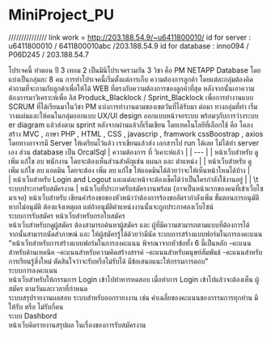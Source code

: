 # MiniProject_PU

///////////////
link work = http://203.188.54.9/~u6411800010/
id for server : u6411800010 / 6411800010abc /203.188.54.9
id for database : inno094 / P06D245 / 203.188.54.7


โปรเจคนี้ ทำตอน ปี 3 เทอม 2 เป็นมินิโปรเจครวมกัน 3 วิชา คือ PM NETAPP Database โดยแบ่งเป็นกลุ่มละ 8 คน การทำโปรเจคนี้เริ่มตั้งแต่การเก็บ ความต้องการลูกค้า โดยแต่ละกลุ่มต้องคิดคำถามที่จะถามกับลูกค้าเพื่อให้ได้
WEB ที่ตรงกับความต้องการของลูกค้าที่สุด หลังจากนั้นเอาความต้องการมาวิเคราะห์เพื่อ ลิส Produck_Blacklock / Sprint_Blacklock เพื่อการทำงานแบบ SCRUM ที่ได้เรียนมาในวิชา PM แบ่งการทำงานตามของเขตวันที่ได้รับมา
ต่อมา ทางกลุ่มที่ทำ เริ่มวางแผ่นและให้คนในกลุ่มออกแบบ UX/UI design ออกแบบหน้าจอระบบ พร้อมๆกับการว่างระบบ er diagram แล้วส่งตาม sprint หลังจากผ่านแล้วก็เริ่มเขียน โดยเทคโนโลยีที่เลือกใช้ คือ โคลงสร้าง MVC , ภาษา PHP ,
HTML , CSS , javascrip , framwork cssBoostrap , axios โดยทางอาจารมี Server ให้เตรียมไว้แล้ว เราเขียนแล้วส่ง เอกสารไป run ได้เลย ไม่ได้ทำ server เอง ส่วน database เป็น OrcalSql 
  | ความต้องการ ที่ วิเคาะห์แล้ว |
  | --- |
  | หน้าเว็บสำหรับ ดู เพิ่ม แก้ใข ลบ พนักงาน โดยจะต้องเห็นส่วนสำคัญเช่น แผนก และ ตำแหน่ง |
  | หน้าเว็บสำหรับ ดู เพิ่ม แก้ใข ลบ แอดมิน โดยจะต้อง เพิ่ม ลบ แก้ใข ให้แอดมินได้ด้วยว่าจะให้เห็นหน้าใหนได้บ้าง |	
  | หน้าเว็บสำหรับ Login and Logout และแต่ละหน้าจะต้องเช็คได้ว่าเป็นใครกำลังใช้งานอยู่	 |
| \t ระบบประกาศรับสมัครงาน |
  หน้าเว็บที่ประกาศรับสมัครงานพร้อม (อาจเป็นหน้าแรกของคนที่เข้าเว็บไซมาเจอ)	
  หน้าเว็บสำหรับ เขียนคำร้องขอของหัวหน้าว่าต้องการร้องขออัตรากำลังเพิ่ม  ขั้นตอนการอนุมัติ หากไม่อนุมัติ ต้องแจ้งเหตุผล แต่ถ้าอนุมัติตำแหน่งงานนั้นจะถูกประกาศลงเว็บไซน์	
ระบบการรับสมัคร	
  หน้าเว็บสำหรับกรอใบสมัคร	
  หน้าเว็บสำหรับกดูผู้สมัคร ต้องสามารถค้นหาผู้สมัคร และ ผู้ที่มีความสามารถตามแบบที่ต้องการได้	
  จากนั้นสามารถนัดสำภาษณ์ และ ให้ผู้สมัครรู้ได้ด้วยว่ามีนัด	
ระบบการสร้างแบบฟอร์มในการลงคะแนน	
  "หน้าเว็บสำหรับการสร้างแบบฟอร์มในการลงคะแนน พิจรณาจากหัวข้อทั้ง 6 นี้เป็นหลัก
    -คะแนนสำหรับด้านเทคนิค
    -คะแนนสำหรับความคิดสร้างสรรค์
    -คะแนนสำหรับมนุษย์สัมพันธ์
    -คะแนนสำหรับการเรียนรู้สิ่งใหม่
  ตัดสินใจว่าจะรับหรือไม่รับได้
  มีข้อเสนอแนะให้กรรมการตอบ"	
ระบบการลงคะแนน	
    หน้าเว็บสำหรับให้กรรมการ Login เข้าไปทำหารทดสอบ เมื่อทำการ Login เข้าไปแล้วจะต้องเห็น ผู้สมัคร ตามวันและเวลาที่กำหนด	
ระบบสรุปรายงานผลสอบ	
ระบบสำหรับออกรายงงาน เช่น ค่าเฉลี่ยของคะแนนของกรรมการทุกท่าน มีให้รับ หรือ ไม่รับกี่คน	
ระบบ Dashbord	
    หน้าเว็บคิดรายงานสรุปผล ในเรื่องของการรับสมัครงาน	
